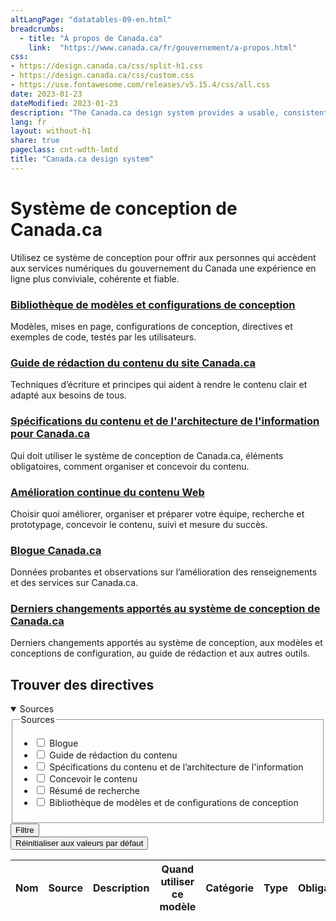 ```yaml
---
altLangPage: "datatables-09-en.html"
breadcrumbs:
  - title: "À propos de Canada.ca"
    link:  "https://www.canada.ca/fr/gouvernement/a-propos.html"
css:
- https://design.canada.ca/css/split-h1.css
- https://design.canada.ca/css/custom.css
- https://use.fontawesome.com/releases/v5.15.4/css/all.css
date: 2023-01-23
dateModified: 2023-01-23
description: "The Canada.ca design system provides a usable, consistent and trustworthy online experience for people who access Government of Canada digital services."
lang: fr
layout: without-h1
share: true
pageclass: cnt-wdth-lmtd
title: "Canada.ca design system"
---
```

<h1 property="name" id="wb-cont" dir="ltr">Système de conception de Canada.ca</h1>
<p>Utilisez ce système de conception pour offrir aux personnes qui accèdent aux services numériques du gouvernement du Canada une expérience en ligne plus conviviale, cohérente et fiable.</p>
<section>
<div class="row">
  <section class="wb-eqht gc-drmt">
    <div class="col-md-4">
      <section>
        <h3 class="h5"><a href="/fr/gouvernement/a-propos/systeme-conception/bibliotheque-modeles.html">Bibliothèque de modèles et configurations de conception</a></h3>
        <p>Modèles, mises en page, configurations de conception, directives et exemples de code, testés par les utilisateurs.</p>
      </section>
    </div>
    <div class="col-md-4">
      <section>
        <h3 class="h5"><a href="/fr/secretariat-conseil-tresor/services/communications-gouvernementales/guide-redaction-contenu-canada.html">Guide de rédaction du contenu du site Canada.ca</a></h3>
        <p>Techniques d’écriture et principes qui aident à rendre le contenu clair et adapté aux besoins de tous.</p>
      </section>
    </div>
    <div class="col-md-4">
      <section>
        <h3 class="h5"><a href="/fr/secretariat-conseil-tresor/services/communications-gouvernementales/specifications-contenu-architecture-information-canada.html">Spécifications du contenu et de l'architecture de l'information pour Canada.ca</a></h3>
        <p>Qui doit utiliser le système de conception de Canada.ca, éléments obligatoires, comment organiser et concevoir du contenu.</p>
      </section>
    </div>
    <div class="col-md-4">
      <section>
        <h3 class="h5"><a href="https://conception.canada.ca/amelioration-continue.html">Amélioration continue du contenu Web </a></h3>
        <p>Choisir quoi améliorer, organiser et préparer votre équipe, recherche et prototypage, concevoir le contenu, suivi et mesure du succès.</p>
      </section>
    </div>
    <div class="col-md-4">
      <section>
        <h3 class="h5"><a href="https://blogue.canada.ca/">Blogue Canada.ca</a></h3>
        <p>Données probantes et observations sur l’amélioration des renseignements et des services sur Canada.ca.</p>
      </section>
    </div>
    <div class="col-md-4">
      <section>
        <h3 class="h5"><a href="/fr/gouvernement/a-propos/systeme-conception/derniers-changements.html">Derniers changements apportés au système de conception de Canada.ca</a></h3>
        <p>Derniers changements apportés au système de conception, aux modèles et conceptions de configuration, au guide de rédaction et aux autres outils.</p>
      </section>
    </div>
  </section>
</div>
<h2 id="guidance">Trouver des directives</h2>
<div class="row mrgn-tp-md">
<div class="col-md-3 small">
  <details open="open">
    <summary class="bg-primary text-center">Sources</summary>
    <form class="wb-tables-filter mrgn-lft-md mrgn-rght-md" data-bind-to="design">
      <div class="row">
        <div class="form-group">
          <fieldset>
            <legend class="wb-inv"><span class="field-name">Sources</span></legend>
            <ul class="list-unstyled">
              <li class="checkbox">
                <label for="dt_source1">
                  <input type="checkbox" id="dt_source1" name="dt_source" data-column="1" value="Blogue">
                  Blogue</label>
              </li>
              <li class="checkbox">
                <label for="dt_source2">
                  <input type="checkbox" id="dt_source2" name="dt_source" data-column="1" value="Guide de rédaction du contenu">
                  Guide de rédaction du contenu</label>
              </li>
              <li class="checkbox">
                <label for="dt_source3">
                  <input type="checkbox" id="dt_source3" name="dt_source" data-column="1" value="Spécifications du contenu et de l’architecture de l'information">
                  Spécifications du contenu et de l’architecture de l'information</label>
              </li>
              <li class="checkbox">
                <label for="dt_source4">
                  <input type="checkbox" id="dt_source4" name="dt_source" data-column="1" value="Concevoir le contenu">
                  Concevoir le contenu</label>
              </li>
              <li class="checkbox">
                <label for="dt_source5">
                  <input type="checkbox" id="dt_source5" name="dt_source" data-column="1" value="Résumé de recherche">
                  Résumé de recherche</label>
              </li>
              <li class="checkbox">
                <label for="dt_source6">
                  <input type="checkbox" id="dt_source6" name="dt_source" data-column="1" value="Bibliothèque de modèles et de configurations de conception">
                  Bibliothèque de modèles et de configurations de conception</label>
              </li>
            </ul>
          </fieldset>
        </div>
        <div class="col-md-12">
          <button type="submit" class="btn btn-primary full-width" aria-controls="dataset-filter"><span class="fas fa-filter mrgn-rght-sm"></span> Filtre</button>
        </div>
        <div class="col-md-12 mrgn-tp-md">
          <button type="reset" class="btn btn-default full-width">Réinitialiser aux valeurs par défaut</button>
        </div>
      </div>
    </form>
  </details>
</div>
<div class="col-md-9">
  <div class="panel panel-default">
    <div class="mrgn-tp-md mrgn-bttm-md">
      <table class="wb-tables table table-striped small mrgn-tp-lg brdr-tp" aria-live="polite" id="design" data-page-length="25" data-wb-tables='{
            "bDeferRender": true,
            "ajaxSource": "https://conception.canada.ca/ajax/patterns-01-fr.json",
            "order": [0, "asc"],
            "paging": true,
            "info": true,
            "columns": [
            { "data": "NAME", "className": "" },
            { "data": "SOURCE", "className": "" },
            { "data": "DESCRIPTION", "className": "", "orderable": false },
            { "data": "WHENTOUSE",  "visible": false },
            { "data": "CATEGORY",  "visible": false },
            { "data": "TYPE",  "visible": false },
            { "data": "MANDATORY",  "visible": false },
            { "data": "TANDP",  "visible": false }
            ]
            }'>
        <thead>
          <tr>
            <th class="col-md-05">Nom</th>
            <th class="col-md-02">Source</th>
            <th class="col-md-05">Description</th>
            <th>Quand utiliser ce modèle</th>
            <th>Catégorie</th>
            <th>Type</th>
            <th>Obligatoire</th>
            <th>les modèles</th>
          </tr>
        </thead>
      </table>
    </div>
  </div>
</div>
